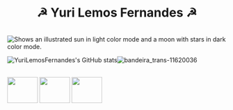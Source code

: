 <h1 align="center"> ☭ Yuri Lemos Fernandes ☭</h1> <br>

<picture>
  <source media="(prefers-color-scheme: dark)" srcset="https://user-images.githubusercontent.com/127331396/224412153-d5732770-cc28-4218-bc3e-b1a416f5fd0e.png">
  <img alt="Shows an illustrated sun in light color mode and a moon with stars in dark color mode." src="https://user-images.githubusercontent.com/127331396/224412166-04f90c1b-397e-4f80-8a23-6875eb4b7f7a.jpg">
</picture>

![YuriLemosFernandes's GitHub stats](https://github-readme-stats.vercel.app/api?username=YuriLemosFernandes&show_icons=true&theme=graywhite)![bandeira_trans-11620036](https://user-images.githubusercontent.com/127331396/224415091-a34a8e71-d8f2-42b2-aec6-08aff8d640ea.png)


<div style="display: inline_block"> <br>
  <img align="center" height="60" width="70" src="https://cdn.jsdelivr.net/gh/devicons/devicon/icons/html5/html5-plain-wordmark.svg" />
  <img align="center" height="60" width="70" src="https://cdn.jsdelivr.net/gh/devicons/devicon/icons/css3/css3-plain-wordmark.svg" />  
  <img align="center" height="60" width="70" src="https://cdn.jsdelivr.net/gh/devicons/devicon/icons/javascript/javascript-original.svg" />
</div>
